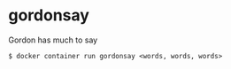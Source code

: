 # gordonsay

Gordon has much to say

```
$ docker container run gordonsay <words, words, words>
```

